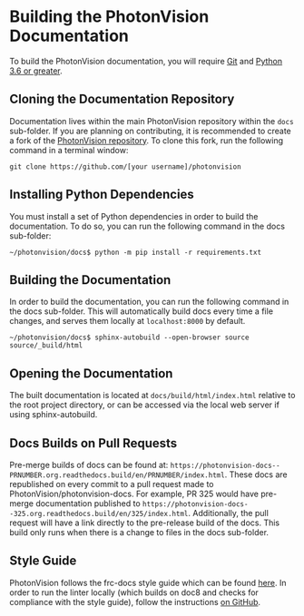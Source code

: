 # Building the PhotonVision Documentation

To build the PhotonVision documentation, you will require [Git](https://git-scm.com) and [Python 3.6 or greater](https://www.python.org).

## Cloning the Documentation Repository

Documentation lives within the main PhotonVision repository within the `docs` sub-folder. If you are planning on contributing, it is recommended to create a fork of the [PhotonVision repository](https://github.com/PhotonVision/photonvision). To clone this fork, run the following command in a terminal window:

`git clone https://github.com/[your username]/photonvision`

## Installing Python Dependencies

You must install a set of Python dependencies in order to build the documentation. To do so, you can run the following command in the docs sub-folder:

`~/photonvision/docs$ python -m pip install -r requirements.txt`

## Building the Documentation

In order to build the documentation, you can run the following command in the docs sub-folder. This will automatically build docs every time a file changes, and serves them locally at `localhost:8000` by default.

`~/photonvision/docs$ sphinx-autobuild --open-browser source source/_build/html`

## Opening the Documentation

The built documentation is located at `docs/build/html/index.html` relative to the root project directory, or can be accessed via the local web server if using sphinx-autobuild.

## Docs Builds on Pull Requests

Pre-merge builds of docs can be found at: `https://photonvision-docs--PRNUMBER.org.readthedocs.build/en/PRNUMBER/index.html`. These docs are republished on every commit to a pull request made to PhotonVision/photonvision-docs. For example, PR 325 would have pre-merge documentation published to `https://photonvision-docs--325.org.readthedocs.build/en/325/index.html`. Additionally, the pull request will have a link directly to the pre-release build of the docs. This build only runs when there is a change to files in the docs sub-folder.

## Style Guide

PhotonVision follows the frc-docs style guide which can be found [here](https://docs.wpilib.org/en/stable/docs/contributing/style-guide.html). In order to run the linter locally (which builds on doc8 and checks for compliance with the style guide), follow the instructions [on GitHub](https://github.com/wpilibsuite/ohnoyoudidnt).
